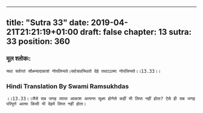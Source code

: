 
---
title: "Sutra 33"
date: 2019-04-21T21:21:19+01:00
draft: false
chapter: 13
sutra: 33
position: 360
---
### मूल श्लोकः:
```
यथा सर्वगतं सौक्ष्म्यादाकाशं नोपलिप्यते।सर्वत्रावस्थितो देहे तथाऽऽत्मा नोपलिप्यते।।13.33।।

```

### Hindi Translation By Swami Ramsukhdas
```
।।13.33।।जैसे सब जगह व्याप्त आकाश अत्यन्त सूक्ष्म होनेसे कहीं भी लिप्त नहीं होता? ऐसे ही सब जगह परिपूर्ण आत्मा किसी भी देहमें लिप्त नहीं होता।

```


